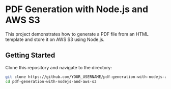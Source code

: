 # PDF Generation with Node.js and AWS S3

This project demonstrates how to generate a PDF file from an HTML template and store it on AWS S3 using Node.js.

## Getting Started

Clone this repository and navigate to the directory:

```bash
git clone https://github.com/YOUR_USERNAME/pdf-generation-with-nodejs-and-aws-s3.git
cd pdf-generation-with-nodejs-and-aws-s3

